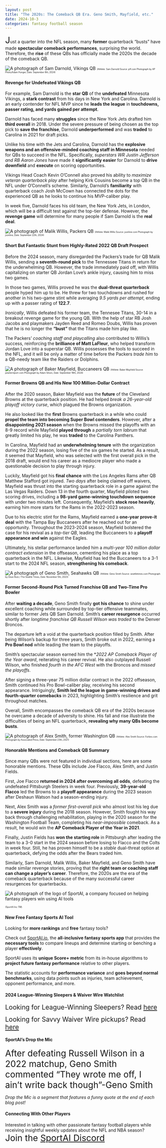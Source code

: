 ```yaml
---
layout: post
title: "The 2020s: The Comeback QB Era. Geno Smith, Mayfield, etc."
date: 2024-10-3
categories: fantasy football season
---
```


<span style="font-size:2em;">J</span>ust a quarter into the NFL season, many **former** quarterback “busts” have made **spectacular comeback performances**, surprising the world. Therefore, the **rise** of these QBs has officially made the 2020s the decade of the comeback QB. 

![A photograph of Sam Darnold, Vikings QB ](https://media.pff.com/2024/09/2Y2FW1M-scaled.jpg?w=1200&h=675)
<span style="font-size:0.5em;">(Athlete: Sam Darnold Source: pff.com Photograph by AP Photo/Adam Hunger, Date: September 8th, 2024)</span> 

#### Revenge for Undefeated Vikings QB 

For example, Sam Darnold is the **star QB** of the **undefeated** Minnesota Vikings, a **stark contrast** from his days in New York and Carolina. Darnold is an early contender for NFL MVP since he **leads the league** in **touchdowns, passer rating, and yards gained per attempt**.

Darnold has faced many **struggles** since the New York Jets drafted him **third overall** in 2018. Under the severe pressure of being chosen as the top pick to **save the franchise**, Darnold **underperformed** and was **traded** to Carolina in 2021 for draft picks. 

Unlike his time with the Jets and Carolina, Darnold has the **explosive weapons and an offensive-minded coaching staff in Minnesota** needed for QBs to succeed in the NFL. Specifically, *superstars WR Justin Jefferson and RB Aaron Jones* have made it **significantly easier** for Darnold to **drive downfield** and **execute** on scoring opportunities. 

Vikings Head Coach Kevin O’Connell also proved his ability to *maximize veteran quarterback play* after helping Kirk Cousins become a top QB in the NFL under O’Connell’s scheme. Similarly, Darnold’s **familiarity** with quarterback coach Josh McCown has connected the dots for the experienced QB as he looks to continue his MVP-caliber play. 

In week five, Darnold faces his old team, the New York Jets, in London, which will be a difficult test against the top-tier defense. However, the **revenge game** will determine for many people if Sam Darnold is the **real deal**.

![A photograph of Malik Willis, Packers QB](https://www.jsonline.com/gcdn/authoring/authoring-images/2024/09/22/PMJS/75338061007-getty-2173750652.jpg?crop=4551,2561,x0,y236&width=660&height=371&format=pjpg&auto=webp)
<span style="font-size:0.5em;">(Athlete: Malik Willis Source: jsonline.com Photograph by jsonline, Date: September 22th, 2024)</span> 

#### Short But Fantastic Stunt from Highly-Rated 2022 QB Draft Prospect

Before the 2024 season, many disregarded the Packers’s trade for QB Malik Willis, sending a **seventh-round pick** to the Tennessee Titans in return for the underwhelming QB. However, the trade immediately paid off, with Willis capitalizing on starter QB Jordan Love’s ankle injury, causing him to miss two games. 

In those two games, Willis proved he was the **dual-threat quarterback** people hyped him up to be. He threw for two touchdowns and rushed for another in his two-game stint while averaging *9.5 yards per attempt*, ending up with a passer rating of **122.7**.

*Ironically*, Willis defeated his former team, the Tennesee Titans, 30-14 in a breakout revenge game for the young QB. With the help of star RB Josh Jacobs and playmakers Jayden Reed and Romeo Doubs, Willis has proven that he is no longer the **“bust”** that the Titans made him play like. 

The Packers’ *coaching staff and playcalling* also contributed to Willis’s success, reinforcing the **brilliance of Matt LaFleur**, who helped transform Jordan Love into a superstar QB. Willis possesses the tools to succeed in the NFL, and it will be only a matter of time before the Packers *trade him* to a QB-needy team like the Raiders or Dolphins. 

![A photograph of Baker Mayfield, Buccaneers QB](https://www.pewterreport.com/wp-content/uploads/2024/09/rsz_1usatsi_24241824.jpg)
<span style="font-size:0.5em;">(Athlete: Baker Mayfield Source: pewterreport.com Photograph by Adam Silvon, Date: September 18th, 2024)</span> 

#### Former Browns QB and His New 100 Million-Dollar Contract  

After the 2020 season, Baker Mayfield was the **future** of the Cleveland Browns at the quarterback position. He had helped *break a 26-year-old playoff victory curse*, which plagued the Browns organization. 

He also looked like the **first** Browns quarterback in a while who could **propel the team into becoming Super Bowl contenders**. However, after a **disappointing 2021 season** when the Browns missed the playoffs with an 8-9 record while Mayfield **played through** a *partially torn labrum* that greatly limited his play, he was **traded** to the Carolina Panthers.

In Carolina, Mayfield had an **underwhelming tenure** with the organization during the 2022 season, losing five of the six games he started. As a result, it seemed that Mayfield, who was selected with the first overall pick in the 2018 draft, would end his career as a mediocre player who made a questionable decision to play through injury. 

Luckily, Mayfield got his **final chance** with the Los Angeles Rams after QB Matthew Stafford got injured. *Two days* after being claimed off waivers, Mayfield was thrust into the starting quarterback role in a game against the Las Vegas Raiders. 
Down 13 in the fourth quarter, Mayfield piloted two scoring drives, including a **98-yard game-winning touchdown sequence** with under two minutes left. Consequently, Mayfield’s **stock rose heavily**, earning him more starts for the Rams in the 2022-2023 season.

Due to his electric stint for the Rams, Mayfield earned a **one-year prove-it deal** with the Tampa Bay Buccaneers after he reached out for an opportunity. Throughout the 2023-2024 season, Mayfield bolstered the case for his revival as a *top-tier QB*, leading the Buccaneers to a **playoff appearance and win** against the Eagles. 

Ultimately, his stellar performance landed him a *multi-year 100 million dollar contract extension* in the offseason, cementing his place as a top quarterback in the NFL. Likewise, Mayfield has led the Buccaneers to a 3-1 start to the 2024 NFL season, **strengthening his comeback**.

![A photograph of Geno Smith, Seahawks QB](https://images.seattletimes.com/wp-content/uploads/2023/11/11062023_Geno_Smith-11052023_092134.jpg?d=2040x1383)
<span style="font-size:0.5em;">(Athlete: Geno Smith Source: seattletimes.com Photograph by Dean Rutz / The Seattle Times, Date: November 5th, 2023)</span> 

#### Former Second-Round Pick Turned Franchise QB and Two-Time Pro Bowler

After **waiting a decade**, Geno Smith finally **got his chance** to shine under excellent coaching while surrounded by top-tier offensive teammates, similar to former Jets QB Sam Darnold. Smith’s **career resurgence** occurred shortly after *longtime franchise QB Russell Wilson was traded* to the Denver Broncos. 

The departure left a void at the quarterback position filled by Smith. After being Wilson’s backup for three years, Smith broke out in 2022, earning a **Pro Bowl nod** while leading the team to the playoffs. 

Smith’s spectacular season earned him the **2022 AP Comeback Player of the Year award*, reiterating his career revival. He also outplayed Russell Wilson, who finished *fourth in the AFC West* with the Broncos and *missed the playoffs*. 

After signing a three-year 75 million dollar contract in the 2022 offseason, Smith continued his Pro Bowl-caliber play, receiving his second appearance. Intriguingly, **Smith led the league in game-winning drives and fourth-quarter comebacks** in 2023, highlighting Smith’s resilience and grit throughout matches. 

Overall, Smith encompasses the comeback QB era of the 2020s because he overcame a decade of adversity to shine. His fall and rise illustrate the difficulties of being an NFL quarterback, **revealing why many QBs become busts**. 

![A photograph of Alex Smith, former Washington QB](https://imageio.forbes.com/specials-images/imageserve/614c25c742f2e1cd570c0d2e/Washington-Eagles-Football/960x0.jpg?format=jpg&width=960)
<span style="font-size:0.5em;">(Athlete: Alex Smith Source: Forbes.com Photograph by Associated Press, Date: September 23th, 2021)</span> 

#### Honorable Mentions and Comeback QB Summary

Since many QBs were not featured in individual sections, here are some honorable mentions. These QBs include Joe Flacco, Alex Smith, and Justin Fields. 

First, Joe Flacco **returned in 2024 after overcoming all odds**, defeating the undefeated Pittsburgh Steelers in week four. Previously, **39-year-old Flacco** led the Browns to a **playoff appearance** during the 2023 season after Deshaun Watson had a season-ending injury. 

Next, Alex Smith was a *former first-overall pick* who almost lost his leg due to a **severe injury** during the 2018 season. However, Smith fought his way back through challenging rehabilitation, playing in the 2020 season for the Washington Football Team, completing his *near-impossible* comeback. As a result, he would win the **AP Comeback Player of the Year in 2021**. 

Finally, Justin Fields has **won the starting role** in Pittsburgh after leading the team to a 3-0 start in the 2024 season before losing to Flacco and the Colts in week four. Still, he has proven himself to be a *stable* dual-threat option at quarterback, defying the odds after the Bears traded him. 

Similarly, Sam Darnold, Malik Willis, Baker Mayfield, and Geno Smith have made similar revenge stories, proving that the **right team or coaching staff can change a player’s career**. Therefore, the 2020s are the era of the comeback quarterback because of the many successful career resurgences for quarterbacks. 

![A photograph of the logo of SportAI, a company focused on helping fantasy players win using AI tools](https://miro.medium.com/v2/resize:fit:908/format:webp/0*XJQxNj4js71Q1nRN) 

<span style="font-size:0.5em;">(SportAI Inc *TM*)</span>

#### New Free Fantasy Sports AI Tool

Looking for **more rankings** and **free** fantasy tools? 

Check out [SportAI.io](https://sportai.io/), the **all-inclusive fantasy sports app** that provides the **necessary tools** to compare lineups and determine starting or benching a player **effectively**. 

SportAI uses its **unique Score+ metric** from its in-house algorithms to **project future fantasy performance** relative to other players. 

The statistic accounts for **performance variance** and **goes beyond normal benchmarks**, using data points such as injuries, team achievement, opponent performance, and more.

#### 2024 League-Winning Sleepers & Waiver Wire Watchlist
<span style="font-size:1.5em;">Looking for League-Winning Sleepers? Read [here](https://sportai.io/fantasy/football/draft/2024/08/02/NFL-Fantasy-Football-League-Winning-Breakouts-Sleepers.html)</span>

<span style="font-size:1.5em;">Looking for Savvy Waiver Wire pickups? Read [here](https://sportai.io/fantasy/football/2024/08/31/NFL-Fantasy-Football-Waiver-Wire-Bounce-Back-Comeback-Watchlist.html)</span>

#### SportAI’s Drop the Mic 
<span style="font-size:2em;">After defeating Russell Wilson in a 2022 matchup, Geno Smith commented “They wrote me off, I ain’t write back though”-Geno Smith</span>

*Drop the Mic is a segment that features a funny quote at the end of each blog post!*

#### Connecting With Other Players

Interested in talking with other passionate fantasy football players while receiving insightful weekly updates about the NFL and NBA season? <span style="font-size:2em;">Join the [SportAI Discord](https://discord.gg/YeaMrNGnu7)</span>




